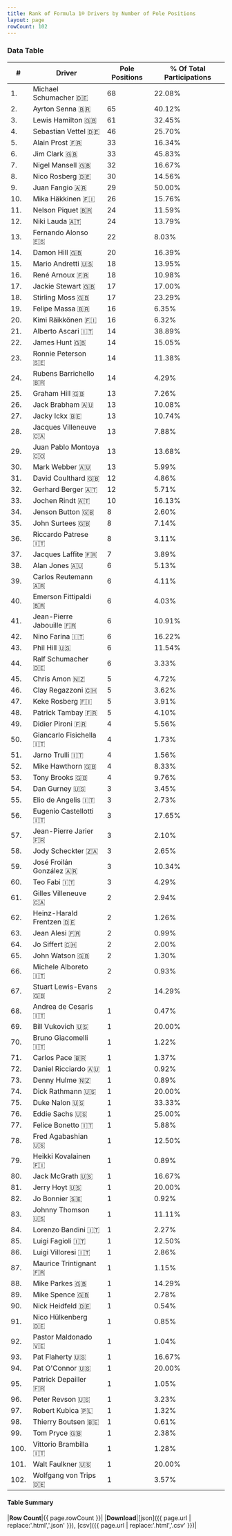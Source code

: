 ```yaml
---
title: Rank of Formula 1® Drivers by Number of Pole Positions
layout: page
rowCount: 102
---
```


<canvas id="chart" width="400" height="180"></canvas>
<script>
var data = {
    "datasets": [
        {
            "backgroundColor": "#f3a935",
            "borderColor": "#f68639",
            "borderWidth": 1,
            "data": [
                68.0,
                65.0,
                61.0,
                46.0,
                33.0,
                33.0,
                32.0,
                30.0,
                29.0,
                26.0,
                24.0,
                24.0,
                22.0,
                20.0,
                18.0,
                18.0,
                17.0,
                17.0,
                16.0,
                16.0,
                14.0,
                14.0,
                14.0,
                14.0,
                13.0,
                13.0,
                13.0,
                13.0,
                13.0,
                13.0,
                12.0,
                12.0,
                10.0,
                8.0,
                8.0,
                8.0,
                7.0,
                6.0,
                6.0,
                6.0,
                6.0,
                6.0,
                6.0,
                6.0,
                5.0,
                5.0,
                5.0,
                5.0,
                4.0,
                4.0,
                4.0,
                4.0,
                4.0,
                3.0,
                3.0,
                3.0,
                3.0,
                3.0,
                3.0,
                3.0,
                2.0,
                2.0,
                2.0,
                2.0,
                2.0,
                2.0,
                2.0,
                1.0,
                1.0,
                1.0,
                1.0,
                1.0,
                1.0,
                1.0,
                1.0,
                1.0,
                1.0,
                1.0,
                1.0,
                1.0,
                1.0,
                1.0,
                1.0,
                1.0,
                1.0,
                1.0,
                1.0,
                1.0,
                1.0,
                1.0,
                1.0,
                1.0,
                1.0,
                1.0,
                1.0,
                1.0,
                1.0,
                1.0,
                1.0,
                1.0,
                1.0,
                1.0
            ],
            "label": "Pole Positions"
        }
    ],
    "labels": [
        "Michael Schumacher",
        "Ayrton Senna",
        "Lewis Hamilton",
        "Sebastian Vettel",
        "Alain Prost",
        "Jim Clark",
        "Nigel Mansell",
        "Nico Rosberg",
        "Juan Fangio",
        "Mika Häkkinen",
        "Nelson Piquet",
        "Niki Lauda",
        "Fernando Alonso",
        "Damon Hill",
        "Mario Andretti",
        "René Arnoux",
        "Jackie Stewart",
        "Stirling Moss",
        "Felipe Massa",
        "Kimi Räikkönen",
        "Alberto Ascari",
        "James Hunt",
        "Ronnie Peterson",
        "Rubens Barrichello",
        "Graham Hill",
        "Jack Brabham",
        "Jacky Ickx",
        "Jacques Villeneuve",
        "Juan Pablo Montoya",
        "Mark Webber",
        "David Coulthard",
        "Gerhard Berger",
        "Jochen Rindt",
        "Jenson Button",
        "John Surtees",
        "Riccardo Patrese",
        "Jacques Laffite",
        "Alan Jones",
        "Carlos Reutemann",
        "Emerson Fittipaldi",
        "Jean-Pierre Jabouille",
        "Nino Farina",
        "Phil Hill",
        "Ralf Schumacher",
        "Chris Amon",
        "Clay Regazzoni",
        "Keke Rosberg",
        "Patrick Tambay",
        "Didier Pironi",
        "Giancarlo Fisichella",
        "Jarno Trulli",
        "Mike Hawthorn",
        "Tony Brooks",
        "Dan Gurney",
        "Elio de Angelis",
        "Eugenio Castellotti",
        "Jean-Pierre Jarier",
        "Jody Scheckter",
        "José Froilán González",
        "Teo Fabi",
        "Gilles Villeneuve",
        "Heinz-Harald Frentzen",
        "Jean Alesi",
        "Jo Siffert",
        "John Watson",
        "Michele Alboreto",
        "Stuart Lewis-Evans",
        "Andrea de Cesaris",
        "Bill Vukovich",
        "Bruno Giacomelli",
        "Carlos Pace",
        "Daniel Ricciardo",
        "Denny Hulme",
        "Dick Rathmann",
        "Duke Nalon",
        "Eddie Sachs",
        "Felice Bonetto",
        "Fred Agabashian",
        "Heikki Kovalainen",
        "Jack McGrath",
        "Jerry Hoyt",
        "Jo Bonnier",
        "Johnny Thomson",
        "Lorenzo Bandini",
        "Luigi Fagioli",
        "Luigi Villoresi",
        "Maurice Trintignant",
        "Mike Parkes",
        "Mike Spence",
        "Nick Heidfeld",
        "Nico Hülkenberg",
        "Pastor Maldonado",
        "Pat Flaherty",
        "Pat O'Connor",
        "Patrick Depailler",
        "Peter Revson",
        "Robert Kubica",
        "Thierry Boutsen",
        "Tom Pryce",
        "Vittorio Brambilla",
        "Walt Faulkner",
        "Wolfgang von Trips"
    ]
};
var options = {
  legend: {
    display: false
  },
  scales: {
    xAxes: [{
      ticks: {
        beginAtZero: true,
        maxRotation: 180,
        display: window.innerWidth > 800
      }
    }],
    yAxes: [{
      ticks: {
        beginAtZero: true
      }
    }]
  },
  onResize: function(chart, size) {
    chart.options.scales.xAxes[0].ticks.display = size.width > 800;
  }
};
new Chart("chart", {
    data: data,
    type: 'bar',
    options: options
});
</script>



### Data Table

| # | Driver | Pole Positions | % Of Total Participations |
|--|--|--|--|
| 1. | Michael Schumacher 🇩🇪 | 68 | 22.08% |
| 2. | Ayrton Senna 🇧🇷 | 65 | 40.12% |
| 3. | Lewis Hamilton 🇬🇧 | 61 | 32.45% |
| 4. | Sebastian Vettel 🇩🇪 | 46 | 25.70% |
| 5. | Alain Prost 🇫🇷 | 33 | 16.34% |
| 6. | Jim Clark 🇬🇧 | 33 | 45.83% |
| 7. | Nigel Mansell 🇬🇧 | 32 | 16.67% |
| 8. | Nico Rosberg 🇩🇪 | 30 | 14.56% |
| 9. | Juan Fangio 🇦🇷 | 29 | 50.00% |
| 10. | Mika Häkkinen 🇫🇮 | 26 | 15.76% |
| 11. | Nelson Piquet 🇧🇷 | 24 | 11.59% |
| 12. | Niki Lauda 🇦🇹 | 24 | 13.79% |
| 13. | Fernando Alonso 🇪🇸 | 22 | 8.03% |
| 14. | Damon Hill 🇬🇧 | 20 | 16.39% |
| 15. | Mario Andretti 🇺🇸 | 18 | 13.95% |
| 16. | René Arnoux 🇫🇷 | 18 | 10.98% |
| 17. | Jackie Stewart 🇬🇧 | 17 | 17.00% |
| 18. | Stirling Moss 🇬🇧 | 17 | 23.29% |
| 19. | Felipe Massa 🇧🇷 | 16 | 6.35% |
| 20. | Kimi Räikkönen 🇫🇮 | 16 | 6.32% |
| 21. | Alberto Ascari 🇮🇹 | 14 | 38.89% |
| 22. | James Hunt 🇬🇧 | 14 | 15.05% |
| 23. | Ronnie Peterson 🇸🇪 | 14 | 11.38% |
| 24. | Rubens Barrichello 🇧🇷 | 14 | 4.29% |
| 25. | Graham Hill 🇬🇧 | 13 | 7.26% |
| 26. | Jack Brabham 🇦🇺 | 13 | 10.08% |
| 27. | Jacky Ickx 🇧🇪 | 13 | 10.74% |
| 28. | Jacques Villeneuve 🇨🇦 | 13 | 7.88% |
| 29. | Juan Pablo Montoya 🇨🇴 | 13 | 13.68% |
| 30. | Mark Webber 🇦🇺 | 13 | 5.99% |
| 31. | David Coulthard 🇬🇧 | 12 | 4.86% |
| 32. | Gerhard Berger 🇦🇹 | 12 | 5.71% |
| 33. | Jochen Rindt 🇦🇹 | 10 | 16.13% |
| 34. | Jenson Button 🇬🇧 | 8 | 2.60% |
| 35. | John Surtees 🇬🇧 | 8 | 7.14% |
| 36. | Riccardo Patrese 🇮🇹 | 8 | 3.11% |
| 37. | Jacques Laffite 🇫🇷 | 7 | 3.89% |
| 38. | Alan Jones 🇦🇺 | 6 | 5.13% |
| 39. | Carlos Reutemann 🇦🇷 | 6 | 4.11% |
| 40. | Emerson Fittipaldi 🇧🇷 | 6 | 4.03% |
| 41. | Jean-Pierre Jabouille 🇫🇷 | 6 | 10.91% |
| 42. | Nino Farina 🇮🇹 | 6 | 16.22% |
| 43. | Phil Hill 🇺🇸 | 6 | 11.54% |
| 44. | Ralf Schumacher 🇩🇪 | 6 | 3.33% |
| 45. | Chris Amon 🇳🇿 | 5 | 4.72% |
| 46. | Clay Regazzoni 🇨🇭 | 5 | 3.62% |
| 47. | Keke Rosberg 🇫🇮 | 5 | 3.91% |
| 48. | Patrick Tambay 🇫🇷 | 5 | 4.10% |
| 49. | Didier Pironi 🇫🇷 | 4 | 5.56% |
| 50. | Giancarlo Fisichella 🇮🇹 | 4 | 1.73% |
| 51. | Jarno Trulli 🇮🇹 | 4 | 1.56% |
| 52. | Mike Hawthorn 🇬🇧 | 4 | 8.33% |
| 53. | Tony Brooks 🇬🇧 | 4 | 9.76% |
| 54. | Dan Gurney 🇺🇸 | 3 | 3.45% |
| 55. | Elio de Angelis 🇮🇹 | 3 | 2.73% |
| 56. | Eugenio Castellotti 🇮🇹 | 3 | 17.65% |
| 57. | Jean-Pierre Jarier 🇫🇷 | 3 | 2.10% |
| 58. | Jody Scheckter 🇿🇦 | 3 | 2.65% |
| 59. | José Froilán González 🇦🇷 | 3 | 10.34% |
| 60. | Teo Fabi 🇮🇹 | 3 | 4.29% |
| 61. | Gilles Villeneuve 🇨🇦 | 2 | 2.94% |
| 62. | Heinz-Harald Frentzen 🇩🇪 | 2 | 1.26% |
| 63. | Jean Alesi 🇫🇷 | 2 | 0.99% |
| 64. | Jo Siffert 🇨🇭 | 2 | 2.00% |
| 65. | John Watson 🇬🇧 | 2 | 1.30% |
| 66. | Michele Alboreto 🇮🇹 | 2 | 0.93% |
| 67. | Stuart Lewis-Evans 🇬🇧 | 2 | 14.29% |
| 68. | Andrea de Cesaris 🇮🇹 | 1 | 0.47% |
| 69. | Bill Vukovich 🇺🇸 | 1 | 20.00% |
| 70. | Bruno Giacomelli 🇮🇹 | 1 | 1.22% |
| 71. | Carlos Pace 🇧🇷 | 1 | 1.37% |
| 72. | Daniel Ricciardo 🇦🇺 | 1 | 0.92% |
| 73. | Denny Hulme 🇳🇿 | 1 | 0.89% |
| 74. | Dick Rathmann 🇺🇸 | 1 | 20.00% |
| 75. | Duke Nalon 🇺🇸 | 1 | 33.33% |
| 76. | Eddie Sachs 🇺🇸 | 1 | 25.00% |
| 77. | Felice Bonetto 🇮🇹 | 1 | 5.88% |
| 78. | Fred Agabashian 🇺🇸 | 1 | 12.50% |
| 79. | Heikki Kovalainen 🇫🇮 | 1 | 0.89% |
| 80. | Jack McGrath 🇺🇸 | 1 | 16.67% |
| 81. | Jerry Hoyt 🇺🇸 | 1 | 20.00% |
| 82. | Jo Bonnier 🇸🇪 | 1 | 0.92% |
| 83. | Johnny Thomson 🇺🇸 | 1 | 11.11% |
| 84. | Lorenzo Bandini 🇮🇹 | 1 | 2.27% |
| 85. | Luigi Fagioli 🇮🇹 | 1 | 12.50% |
| 86. | Luigi Villoresi 🇮🇹 | 1 | 2.86% |
| 87. | Maurice Trintignant 🇫🇷 | 1 | 1.15% |
| 88. | Mike Parkes 🇬🇧 | 1 | 14.29% |
| 89. | Mike Spence 🇬🇧 | 1 | 2.78% |
| 90. | Nick Heidfeld 🇩🇪 | 1 | 0.54% |
| 91. | Nico Hülkenberg 🇩🇪 | 1 | 0.85% |
| 92. | Pastor Maldonado 🇻🇪 | 1 | 1.04% |
| 93. | Pat Flaherty 🇺🇸 | 1 | 16.67% |
| 94. | Pat O'Connor 🇺🇸 | 1 | 20.00% |
| 95. | Patrick Depailler 🇫🇷 | 1 | 1.05% |
| 96. | Peter Revson 🇺🇸 | 1 | 3.23% |
| 97. | Robert Kubica 🇵🇱 | 1 | 1.32% |
| 98. | Thierry Boutsen 🇧🇪 | 1 | 0.61% |
| 99. | Tom Pryce 🇬🇧 | 1 | 2.38% |
| 100. | Vittorio Brambilla 🇮🇹 | 1 | 1.28% |
| 101. | Walt Faulkner 🇺🇸 | 1 | 20.00% |
| 102. | Wolfgang von Trips 🇩🇪 | 1 | 3.57% |

#### Table Summary

|**Row Count**|{{ page.rowCount }}|
|**Download**|[json]({{ page.url | replace:'.html','.json' }}), [csv]({{ page.url | replace:'.html','.csv' }})|
